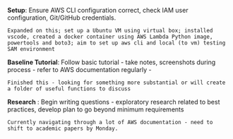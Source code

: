 **Setup**: Ensure AWS CLI configuration correct, check IAM user configuration, Git/GitHub credentials.

    Expanded on this; set up a Ubuntu VM using virtual box; installed vscode, created a docker container using AWS Lambda Python image, powertools and boto3; aim to set up aws cli and local (to vm) testing SAM environment
    
**Baseline Tutorial**: Follow basic tutorial - take notes, screenshots during process - refer to AWS documentation regularly - 

    Finished this - looking for something more substantial or will create a folder of useful functions to discuss 
    
**Research** :  Begin writing questions - exploratory research related to best practices, develop plan to go beyond minimum requirements

    Currently navigating through a lot of AWS documentation - need to shift to academic papers by Monday. 